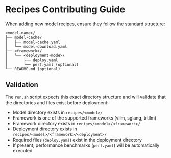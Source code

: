 #  Recipes Contributing Guide

When adding new model recipes, ensure they follow the standard structure:
```text
<model-name>/
├── model-cache/
│   ├── model-cache.yaml
│   └── model-download.yaml
├── <framework>/
│   └── <deployment-mode>/
│       ├── deploy.yaml
│       └── perf.yaml (optional)
└── README.md (optional)
```

## Validation
The `run.sh` script expects this exact directory structure and will validate that the directories and files exist before deployment:
- Model directory exists in `recipes/<model>/`
- Framework is one of the supported frameworks (vllm, sglang, trtllm)
- Framework directory exists in `recipes/<model>/<framework>/`
- Deployment directory exists in `recipes/<model>/<framework>/<deployment>/`
- Required files (`deploy.yaml`) exist in the deployment directory
- If present, performance benchmarks (`perf.yaml`) will be automatically executed